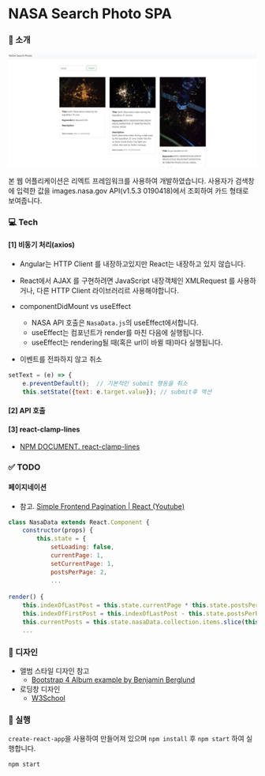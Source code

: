 # NASA Search Photo SPA


### 🎺 소개
![img](./public/index.jpg)

본 웹 어플리케이션은 리엑트 프레임워크를 사용하여 개발하였습니다. 사용자가 검색창에 입력한 값을 images.nasa.gov API(v1.5.3 019­04­18)에서 조회하여 카드 형태로 보여줍니다. 


### 💻 Tech

#### [1] 비동기 처리(axios)
 - Angular는  HTTP Client 를 내장하고있지만 React는 내장하고 있지 않습니다. 
 - React에서 AJAX 를 구현하려면 JavaScript 내장객체인 XMLRequest 를 사용하거나, 다른 HTTP Client 라이브러리르 사용해야합니다.
- componentDidMount vs useEffect 
    - NASA API 호출은 `NasaData.js`의 useEffect에서합니다. 
    - useEffect는 컴포넌트가 render를 마친 다음에 실행됩니다.
    - useEffect는 rendering될 때(혹은 url이 바뀔 때)마다 실행됩니다.

- 이벤트를 전파하지 않고 취소

``` javascript
setText = (e) => {
    e.preventDefault();  // 기본적인 submit 행동을 취소
    this.setState({text: e.target.value}); // submit후 액션
```


#### [2] API 호출

#### [3] react-clamp-lines
- [NPM DOCUMENT. react-clamp-lines](https://www.npmjs.com/package/react-clamp-lines)


### ✅ TODO 

#### 페이지네이션
- 참고. [Simple Frontend Pagination | React (Youtube)](https://www.youtube.com/watch?v=IYCa1F-OWmk)

``` javascript
class NasaData extends React.Component {
    constructor(props) {
        this.state = {
            setLoading: false,
            currentPage: 1,
            setCurrentPage: 1,
            postsPerPage: 2,
            ...

render() {
    this.indexOfLastPost = this.state.currentPage * this.state.postsPerPage;
    this.indexOfFirstPost = this.indexOfLastPost - this.state.postsPerPage;
    this.currentPosts = this.state.nasaData.collection.items.slice(this.state.indexOfFirstPost, this.state.indexOfLastPost);
    ...
```


### 🌹 디자인
- 앨범 스타일 디자인 참고
	- [Bootstrap 4 Album example by Benjamin Berglund](https://codepen.io/WeeHorse/pen/PQydzW)
- 로딩창 디자인
	- [W3School](https://www.w3schools.com/howto/howto_css_loader.asp)


### 🚀 실행

`create-react-app`을 사용하여 만들어져 있으며 `npm install` 후 `npm start` 하여 실행합니다.

``` bash
npm start
```
